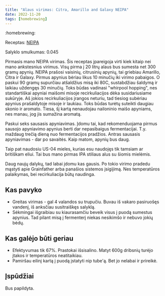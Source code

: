 ```yaml
---
title: "Alaus virimas: Citra, Amarillo and Galaxy NEIPA"
date: 2022-11-20
tags: [homebrewing]
---
```


:homebrewing:

Receptas: [NEIPA](https://www.brewersfriend.com/homebrew/recipe/view/1331491/neipa/447451)

Salyklo smulkumas: 0.045

Pirmasis mano NEIPA virimas. Šis receptas įpareigoja virti kiek kitaip nei mano
ankstesnius virimus. Visų pirma į 20 litrų alaus bus sumesta net 300 gramų
apynių. NEIPA prašosi vaisinių, citrusinių apynių, tai griebiau Amarillo, Citra
ir Galaxy. Pirmus apynius bėriau likus 10 minučių iki virimo pabaigos. O paskui
90 gramų supurčiau atšaldžius misą iki 80C, sustabdžiau šaldymą ir laikiau
uždengęs 30 minučių. Toks būdas vadinasi "whirpool hopping", nes standartiškai
apyniai maišomi misoje recirkuliacijos dėka susidariusiame sukūryje. Aš jokios
recirkuliacijos įrangos neturiu, tad tiesiog subėriau apynius prašaldytoje
misoje ir laukiau. Toks būdas turėtų suteikti daugiau skonio ir aromato. Tiesa,
šį kartą nenaudojau nailoninio maišo apyniams, nes
manau, jog jis sumažina aromatą.

Paskui seks sausasis apyniavimas. Įdomu tai, kad rekomenduojama pirmus sausojo
apyniavimo apynius berti dar nepasibaigus fermentacijai. T.y. maždaug trečią
dieną nuo fermentacijos pradžios. Antras sausasis apyniavimas - dar po savaitės.
Kaip matom, apynių bus daug.

Taip pat naudosiu US-04 mieles, kurias esu naudojęs tik tamsiam ar britiškam
eliui. Tai bus mano pirmas IPA stiliaus alus su šiomis mielėmis.

Daug naujų dalykų, tad labai įdomu kas gausis. Po tokio virimo pradedu mąstyti
apie Grainfather arba panašios sistemos įsigijimą. Nes temperatūros palaikymas,
bei recirkuliacija būtų naudinga.

## Kas pavyko

- Greitas virimas - gal 4 valandos su trupučiu. Buvau iš vakaro pasiruošęs
  vandenį, iš anksčiau susitraiškęs salyklą.
- Sėkmingai išgraibiau su kiaurasamčiu beveik visus į puodą sumestus apynius.
  Tad pilant misą į fermenterį niekas nesikimšo ir nebuvo jokių bėdų.

## Kas galėjo būti geriau

- Efektyvumas tik 67%. Prastokai išsisalino. Matyt 600g dribsnių turėjo įtakos
  ir temperatūros neatitaikiau.
- Pamiršau eilinį kartą į puodą įstatyti nip tube'ą. Bet jo nelabai ir prireikė.

## Įspūdžiai

Bus papildyta.
